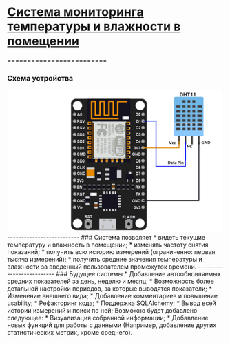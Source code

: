 # [Система мониторинга температуры и влажности в помещении](http://iuriier.pythonanywhere.com/)
=========================
### Схема устройства
<img src="./NodeMCU_DHT11_Interfacing.png" width="500">
-------------------------- 
### Система позволяет
* видеть текущие температуру и влажность в помещении;
* изменять частоту снятия показаний;
* получить всю историю измерений (ограниченно: первая тысяча измерений);
*	получить средние значения температуры и влажности за введенный пользователем промежуток времени.
-------------------------- 
### Будущее системы
* Добавление автообновляемых средних показателей за день, неделю и месяц;
* Возможность более детальной настройки периодов, за которые выводятся показатели;
* Изменение внешнего вида;
* Добавление комментариев  и повышение usability;
* Рефакторинг кода;
* Поддержка SQLAlchemy;
* Вывод всей истории измерений и поиск по ней;
Возможно будет добавлено следующее:
* Визуализация собранной информации;
* Добавление новых функций для работы с данными (Например, добавление других статистических метрик, кроме среднего).
